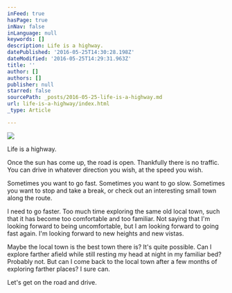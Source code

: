 ```yaml
---
inFeed: true
hasPage: true
inNav: false
inLanguage: null
keywords: []
description: Life is a highway.
datePublished: '2016-05-25T14:30:28.198Z'
dateModified: '2016-05-25T14:29:31.963Z'
title: ''
author: []
authors: []
publisher: null
starred: false
sourcePath: _posts/2016-05-25-life-is-a-highway.md
url: life-is-a-highway/index.html
_type: Article

---
```

![](https://the-grid-user-content.s3-us-west-2.amazonaws.com/59d8aea4-df16-4684-885e-5a0b60681665.jpg)

Life is a highway.

Once the sun has come up, the road is open. Thankfully there is no traffic. You can drive in whatever direction you wish, at the speed you wish.

Sometimes you want to go fast. Sometimes you want to go slow. Sometimes you want to stop and take a break, or check out an interesting small town along the route.

I need to go faster. Too much time exploring the same old local town, such that it has become too comfortable and too familiar. Not saying that I'm looking forward to being uncomfortable, but I am looking forward to going fast again. I'm looking forward to new heights and new vistas. 

Maybe the local town is the best town there is? It's quite possible. Can I explore farther afield while still resting my head at night in my familiar bed? Probably not. But can I come back to the local town after a few months of exploring farther places? I sure can.

Let's get on the road and drive.